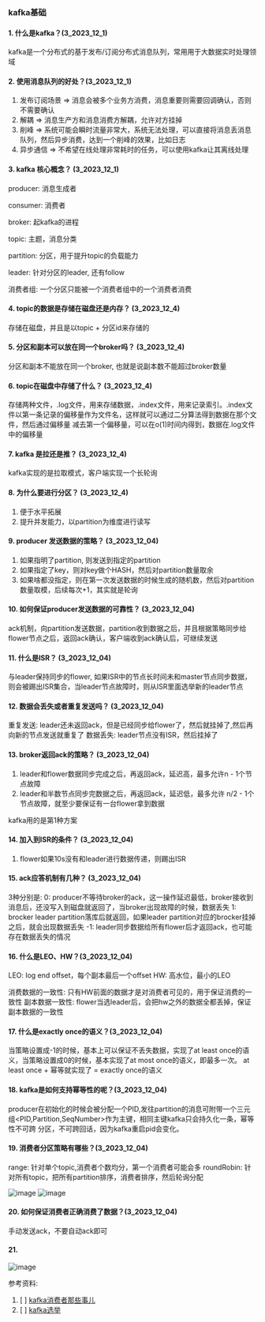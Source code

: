 ### kafka基础

#### 1. 什么是kafka？(3_2023_12_1)
kafka是一个分布式的基于发布/订阅分布式消息队列，常用用于大数据实时处理领域


#### 2. 使用消息队列的好处？(3_2023_12_1)
1. 发布订阅场景 => 消息会被多个业务方消费，消息重要则需要回调确认，否则不需要确认
2. 解耦 => 消息生产方和消息消费方解耦，允许对方挂掉
3. 削峰 => 系统可能会瞬时流量非常大，系统无法处理，可以直接将消息丢消息队列，然后异步消费，达到一个削峰的效果，比如日志
4. 异步通信 => 不希望在线处理非常耗时的任务，可以使用kafka让其离线处理

#### 3. kafka 核心概念？ (3_2023_12_1)
producer: 消息生成者

consumer: 消费者

broker: 起kafka的进程

topic: 主题，消息分类

partition: 分区，用于提升topic的负载能力

leader: 针对分区的leader, 还有follow

消费者组: 一个分区只能被一个消费者组中的一个消费者消费

#### 4. topic的数据是存储在磁盘还是内存？ (3_2023_12_4)
存储在磁盘，并且是以topic + 分区id来存储的

#### 5. 分区和副本可以放在同一个broker吗？ (3_2023_12_4)
分区和副本不能放在同一个broker, 也就是说副本数不能超过broker数量

#### 6. topic在磁盘中存储了什么？ (3_2023_12_4)
存储两种文件，.log文件，用来存储数据，.index文件，用来记录索引。.index文件以第一条记录的偏移量作为文件名，这样就可以通过二分算法得到数据在那个文件，然后通过偏移量
减去第一个偏移量，可以在o(1)时间内得到，数据在.log文件中的偏移量

#### 7. kafka 是拉还是推？  (3_2023_12_4)
kafka实现的是拉取模式，客户端实现一个长轮询


#### 8. 为什么要进行分区？ (3_2023_12_4)
1. 便于水平拓展
2. 提升并发能力，以partition为维度进行读写

#### 9. producer 发送数据的策略？ (3_2023_12_04)
1. 如果指明了partition, 则发送到指定的partition
2. 如果指定了key，则对key做个HASH，然后对partition数量取余
3. 如果啥都没指定，则在第一次发送数据的时候生成的随机数，然后对partition数量取模，后续每次+1，其实就是轮询

#### 10. 如何保证producer发送数据的可靠性？   (3_2023_12_04)
ack机制，向partition发送数据，partition收到数据之后，并且根据策略同步给flower节点之后，返回ack确认，客户端收到ack确认后，可继续发送

#### 11. 什么是ISR？ (3_2023_12_04)
与leader保持同步的flower, 如果ISR中的节点长时间未和master节点同步数据，则会被踢出ISR集合，当leader节点故障时，则从ISR里面选举新的leader节点

#### 12. 数据会丢失或者重复发送吗？ (3_2023_12_04)
重复发送: leader还未返回ack，但是已经同步给flower了，然后就挂掉了,然后再向新的节点发送就重复了
数据丢失: leader节点没有ISR，然后挂掉了

#### 13. broker返回ack的策略？ (3_2023_12_04)
1. leader和flower数据同步完成之后，再返回ack，延迟高，最多允许n - 1个节点故障
2. leader和半数节点同步完数据之后，再返回ack，延迟低，最多允许 n/2 - 1个节点故障，就至少要保证有一台flower拿到数据

kafka用的是第1种方案

#### 14. 加入到ISR的条件？  (3_2023_12_04)
1. flower如果10s没有和leader进行数据传递，则踢出ISR

#### 15. ack应答机制有几种？  (3_2023_12_04)
3种分别是:
0: producer不等待broker的ack，这一操作延迟最低，broker接收到消息后，还没写入到磁盘就返回了，当broker出现故障的时候，数据丢失
1: brocker leader partition落库后就返回，如果leader partition对应的brocker挂掉之后，就会出现数据丢失
-1: leader同步数据给所有flower后才返回ack，也可能存在数据丢失的情况

#### 16. 什么是LEO、HW？(3_2023_12_04)
LEO: log end offset，每个副本最后一个offset
HW:  高水位，最小的LEO

消费数据的一致性: 只有HW前面的数据才是对消费者可见的，用于保证消费的一致性
副本数据一致性: flower当选leader后，会把hw之外的数据全都丢掉，保证副本数据的一致性

#### 17. 什么是exactly once的语义？(3_2023_12_04)
当策略设置成-1的时候，基本上可以保证不丢失数据，实现了at least once的语义，当策略设置成0的时候，基本实现了at most once的语义，即最多一次。
at least once + 幂等就实现了 = exactly once的语义

#### 18. kafka是如何支持幂等性的呢？(3_2023_12_04)
producer在初始化的时候会被分配一个PID,发往partition的消息可附带一个三元组<PID,Partition,SeqNumber>作为主键，相同主键kafka只会持久化一条，幂等性不可跨
分区，不可跨回话，因为kafka重启pid会变化。

#### 19. 消费者分区策略有哪些？(3_2023_12_04)
range: 针对单个topic,消费者个数均分，第一个消费者可能会多
roundRobin: 针对所有topic，把所有partition排序，消费者排序，然后轮询分配

![image](https://github.com/Luozujian/architect/assets/27532970/6fe97e60-082a-4aa2-9d0c-84ab7d6a2088)
![image](https://github.com/Luozujian/architect/assets/27532970/753023fa-78ad-418e-a063-b1a810eca68b)



#### 20. 如何保证消费者正确消费了数据？(3_2023_12_04)
手动发送ack，不要自动ack即可


#### 21. 




![image](https://github.com/Luozujian/architect/assets/27532970/011e6a7c-0b9d-4128-b9a5-bdce18f182f4)



参考资料:
1. [ ] [kafka消费者那些事儿](https://baijiahao.baidu.com/s?id=1767477534734641183&wfr=spider&for=pc)
2. [ ] [kafka选举](https://www.cnblogs.com/jing99/p/13870593.html)



